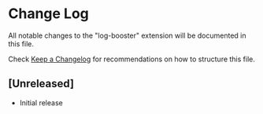 # Change Log

All notable changes to the "log-booster" extension will be documented in this file.

Check [Keep a Changelog](http://keepachangelog.com/) for recommendations on how to structure this file.

## [Unreleased]

- Initial release